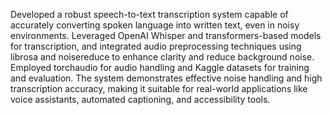 Developed a robust speech-to-text transcription system capable of accurately converting spoken language into written text, even in noisy environments. Leveraged OpenAI Whisper and transformers-based models for transcription, and integrated audio preprocessing techniques using librosa and noisereduce to enhance clarity and reduce background noise. Employed torchaudio for audio handling and Kaggle datasets for training and evaluation. The system demonstrates effective noise handling and high transcription accuracy, making it suitable for real-world applications like voice assistants, automated captioning, and accessibility tools.
